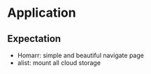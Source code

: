 # Application

## Expectation

- Homarr: simple and beautiful navigate page
- alist: mount all cloud storage